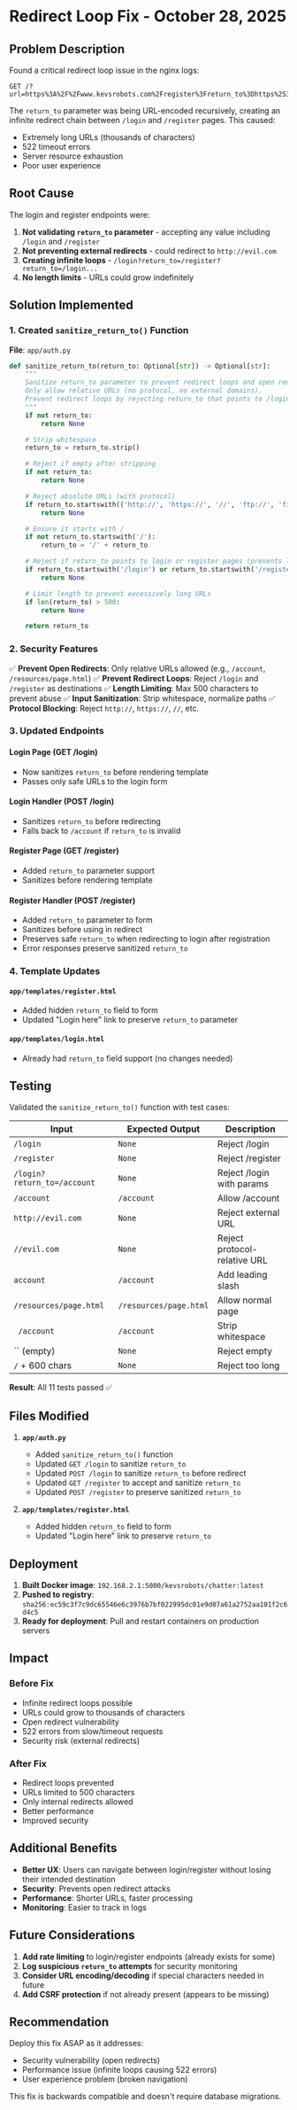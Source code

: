 # Redirect Loop Fix - October 28, 2025

## Problem Description

Found a critical redirect loop issue in the nginx logs:

```
GET /?url=https%3A%2F%2Fwww.kevsrobots.com%2Fregister%3Freturn_to%3Dhttps%253A%252F%252Fwww.kevsrobots.com%252Fregister%253Freturn_to%253Dhttps%25253A%25252F%25252Fwww.kevsrobots.com%25252Flogin%25253Freturn_to%25253Dhttps%2525253A%2525252F%2525252Fwww.kevsrobots.com%2525252Flogin...
```

The `return_to` parameter was being URL-encoded recursively, creating an infinite redirect chain between `/login` and `/register` pages. This caused:
- Extremely long URLs (thousands of characters)
- 522 timeout errors
- Server resource exhaustion
- Poor user experience

## Root Cause

The login and register endpoints were:
1. **Not validating `return_to` parameter** - accepting any value including `/login` and `/register`
2. **Not preventing external redirects** - could redirect to `http://evil.com`
3. **Creating infinite loops** - `/login?return_to=/register?return_to=/login...`
4. **No length limits** - URLs could grow indefinitely

## Solution Implemented

### 1. Created `sanitize_return_to()` Function

**File**: `app/auth.py`

```python
def sanitize_return_to(return_to: Optional[str]) -> Optional[str]:
    """
    Sanitize return_to parameter to prevent redirect loops and open redirects.
    Only allow relative URLs (no protocol, no external domains).
    Prevent redirect loops by rejecting return_to that points to /login or /register.
    """
    if not return_to:
        return None

    # Strip whitespace
    return_to = return_to.strip()

    # Reject if empty after stripping
    if not return_to:
        return None

    # Reject absolute URLs (with protocol)
    if return_to.startswith(('http://', 'https://', '//', 'ftp://', 'file://')):
        return None

    # Ensure it starts with /
    if not return_to.startswith('/'):
        return_to = '/' + return_to

    # Reject if return_to points to login or register pages (prevents loops)
    if return_to.startswith('/login') or return_to.startswith('/register'):
        return None

    # Limit length to prevent excessively long URLs
    if len(return_to) > 500:
        return None

    return return_to
```

### 2. Security Features

✅ **Prevent Open Redirects**: Only relative URLs allowed (e.g., `/account`, `/resources/page.html`)
✅ **Prevent Redirect Loops**: Reject `/login` and `/register` as destinations
✅ **Length Limiting**: Max 500 characters to prevent abuse
✅ **Input Sanitization**: Strip whitespace, normalize paths
✅ **Protocol Blocking**: Reject `http://`, `https://`, `//`, etc.

### 3. Updated Endpoints

#### Login Page (GET /login)
- Now sanitizes `return_to` before rendering template
- Passes only safe URLs to the login form

#### Login Handler (POST /login)
- Sanitizes `return_to` before redirecting
- Falls back to `/account` if `return_to` is invalid

#### Register Page (GET /register)
- Added `return_to` parameter support
- Sanitizes before rendering template

#### Register Handler (POST /register)
- Added `return_to` parameter to form
- Sanitizes before using in redirect
- Preserves safe `return_to` when redirecting to login after registration
- Error responses preserve sanitized `return_to`

### 4. Template Updates

#### `app/templates/register.html`
- Added hidden `return_to` field to form
- Updated "Login here" link to preserve `return_to` parameter

#### `app/templates/login.html`
- Already had `return_to` field support (no changes needed)

## Testing

Validated the `sanitize_return_to()` function with test cases:

| Input | Expected Output | Description |
|-------|----------------|-------------|
| `/login` | `None` | Reject /login |
| `/register` | `None` | Reject /register |
| `/login?return_to=/account` | `None` | Reject /login with params |
| `/account` | `/account` | Allow /account |
| `http://evil.com` | `None` | Reject external URL |
| `//evil.com` | `None` | Reject protocol-relative URL |
| `account` | `/account` | Add leading slash |
| `/resources/page.html` | `/resources/page.html` | Allow normal page |
| `  /account  ` | `/account` | Strip whitespace |
| `` (empty) | `None` | Reject empty |
| `/` + 600 chars | `None` | Reject too long |

**Result**: All 11 tests passed ✅

## Files Modified

1. **`app/auth.py`**
   - Added `sanitize_return_to()` function
   - Updated `GET /login` to sanitize `return_to`
   - Updated `POST /login` to sanitize `return_to` before redirect
   - Updated `GET /register` to accept and sanitize `return_to`
   - Updated `POST /register` to preserve sanitized `return_to`

2. **`app/templates/register.html`**
   - Added hidden `return_to` field to form
   - Updated "Login here" link to preserve `return_to`

## Deployment

1. **Built Docker image**: `192.168.2.1:5000/kevsrobots/chatter:latest`
2. **Pushed to registry**: `sha256:ec59c3f7c9dc65546e6c3976b7bf022995dc01e9d07a61a2752aa101f2c6d4c5`
3. **Ready for deployment**: Pull and restart containers on production servers

## Impact

### Before Fix
- Infinite redirect loops possible
- URLs could grow to thousands of characters
- Open redirect vulnerability
- 522 errors from slow/timeout requests
- Security risk (external redirects)

### After Fix
- Redirect loops prevented
- URLs limited to 500 characters
- Only internal redirects allowed
- Better performance
- Improved security

## Additional Benefits

- **Better UX**: Users can navigate between login/register without losing their intended destination
- **Security**: Prevents open redirect attacks
- **Performance**: Shorter URLs, faster processing
- **Monitoring**: Easier to track in logs

## Future Considerations

1. **Add rate limiting** to login/register endpoints (already exists for some)
2. **Log suspicious `return_to` attempts** for security monitoring
3. **Consider URL encoding/decoding** if special characters needed in future
4. **Add CSRF protection** if not already present (appears to be missing)

## Recommendation

Deploy this fix ASAP as it addresses:
- Security vulnerability (open redirects)
- Performance issue (infinite loops causing 522 errors)
- User experience problem (broken navigation)

This fix is backwards compatible and doesn't require database migrations.
